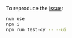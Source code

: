 To reproduce the [issue](https://github.com/microsoft/playwright/issues/36417):

```bash
nvm use
npm i
npm run test-cy -- --ui
```
